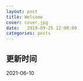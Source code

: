 ```yaml
---
layout: post
title: Welcome
cover: cover.jpg
date:   2019-09-25 12:00:00
categories: posts
---
```


##  更新时间
   2021-06-10


